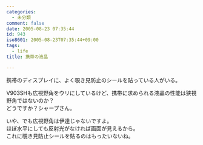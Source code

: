 ```yaml
---
categories:
  - 未分類
comment: false
date: 2005-08-23 07:35:44
id: 943
iso8601: 2005-08-23T07:35:44+09:00
tags:
  - life
title: 携帯の液晶

---
```


<div class="entry-body">
  <p>携帯のディスプレイに、よく覗き見防止のシールを貼っている人がいる。</p>

  <p>V903SHも広視野角をウリにしているけど、携帯に求められる液晶の性能は狭視野角ではないのか？<br />
    どうですか？シャープさん。</p>

  <p>いや、でも広視野角は伊達じゃないですよ。<br />
    ほぼ水平にしても反射光がなければ画面が見えるから。<br />
    これに覗き見防止シールを貼るのはもったいないね。</p>
</div>
